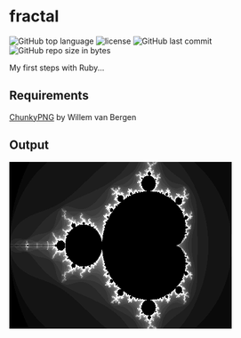 # fractal
![GitHub top language](https://img.shields.io/github/languages/top/schdav/fractal.svg)
![license](https://img.shields.io/github/license/schdav/fractal.svg)
![GitHub last commit](https://img.shields.io/github/last-commit/schdav/fractal.svg)
![GitHub repo size in bytes](https://img.shields.io/github/repo-size/schdav/fractal.svg)

My first steps with Ruby...
## Requirements
[ChunkyPNG](https://github.com/wvanbergen/chunky_png) by Willem van Bergen
## Output
![output](/output.png?raw=true)
